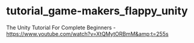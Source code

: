 # tutorial_game-makers_flappy_unity
The Unity Tutorial For Complete Beginners - https://www.youtube.com/watch?v=XtQMytORBmM&amp;t=255s
